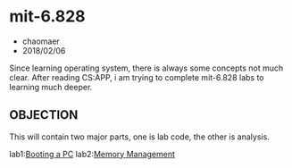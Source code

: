 # mit-6.828

* chaomaer
* 2018/02/06

Since learning operating system, there is always some concepts not much clear. After reading CS:APP, i am trying to complete mit-6.828 labs to learning much deeper.

## OBJECTION

This will contain two major parts, one is lab code, the other is analysis.

lab1:[Booting a PC]()
lab2:[Memory Management]()
